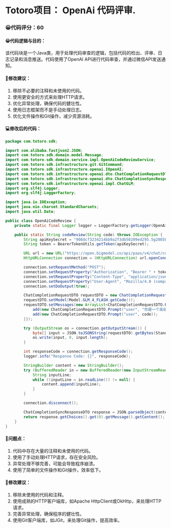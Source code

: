 # Totoro项目： OpenAi 代码评审.
### 😀代码评分：60
#### 😀代码逻辑与目的：
该代码块是一个Java类，用于处理代码审查的逻辑，包括代码的检出、评审、日志记录和消息推送。代码使用了OpenAI API进行代码审查，并通过微信API发送通知。

#### 🎯修改建议：
1. 移除不必要的注释和未使用的代码。
2. 使用更安全的方式来处理HTTP请求。
3. 优化异常处理，确保代码的健壮性。
4. 使用日志框架而不是手动处理日志。
5. 优化文件操作和Git操作，减少资源消耗。

#### 💻修改后的代码：
```java
package com.totoro.sdk;

import com.alibaba.fastjson2.JSON;
import com.totoro.sdk.domain.model.Message;
import com.totoro.sdk.domain.service.impl.OpenAiCodeReviewService;
import com.totoro.sdk.infrastructure.git.GitCommand;
import com.totoro.sdk.infrastructure.openai.IOpenAI;
import com.totoro.sdk.infrastructure.openai.dto.ChatCompletionRequestDTO;
import com.totoro.sdk.infrastructure.openai.dto.ChatCompletionSyncResponseDTO;
import com.totoro.sdk.infrastructure.openai.impl.ChatGLM;
import org.slf4j.Logger;
import org.slf4j.LoggerFactory;

import java.io.IOException;
import java.nio.charset.StandardCharsets;
import java.util.Date;

public class OpenAiCodeReview {
    private static final Logger logger = LoggerFactory.getLogger(OpenAiCodeReview.class);

    public static String codeReview(String code) throws IOException {
        String apiKeySecret = "908dcf3234214bb9a2f3db50209ed295.5g2085L8TFIa7TZS";
        String token = BearerTokenUtils.getToken(apiKeySecret);

        URL url = new URL("https://open.bigmodel.cn/api/paas/v4/chat/completions");
        HttpURLConnection connection = (HttpURLConnection) url.openConnection();

        connection.setRequestMethod("POST");
        connection.setRequestProperty("Authorization", "Bearer " + token);
        connection.setRequestProperty("Content-Type", "application/json");
        connection.setRequestProperty("User-Agent", "Mozilla/4.0 (compatible; MSIE 5.0; Windows NT; DigExt)");
        connection.setDoOutput(true);

        ChatCompletionRequestDTO requestDTO = new ChatCompletionRequestDTO();
        requestDTO.setModel(Model.GLM_4_FLASH.getCode());
        requestDTO.setMessages(new ArrayList<ChatCompletionRequestDTO.Prompt>() {{
            add(new ChatCompletionRequestDTO.Prompt("user", "你是一个高级编程架构师，精通各类场景方案、架构设计和编程语言请，请您根据git diff记录，对代码做出评审。"));
            add(new ChatCompletionRequestDTO.Prompt("user", code));
        }});

        try (OutputStream os = connection.getOutputStream()) {
            byte[] input = JSON.toJSONString(requestDTO).getBytes(StandardCharsets.UTF_8);
            os.write(input, 0, input.length);
        }

        int responseCode = connection.getResponseCode();
        logger.info("Response Code: {}", responseCode);

        StringBuilder content = new StringBuilder();
        try (BufferedReader in = new BufferedReader(new InputStreamReader(connection.getInputStream(), StandardCharsets.UTF_8))) {
            String inputLine;
            while ((inputLine = in.readLine()) != null) {
                content.append(inputLine);
            }
        }

        connection.disconnect();

        ChatCompletionSyncResponseDTO response = JSON.parseObject(content.toString(), ChatCompletionSyncResponseDTO.class);
        return response.getChoices().get(0).getMessage().getContent();
    }
}
```

#### 🤔问题点：
1. 代码中存在大量的注释和未使用的代码。
2. 使用了手动处理HTTP请求，存在安全风险。
3. 异常处理不够完善，可能会导致程序崩溃。
4. 使用了简单的文件操作和Git操作，效率低下。

#### 🎯修改建议：
1. 移除未使用的代码和注释。
2. 使用成熟的HTTP客户端库，如Apache HttpClient或OkHttp，来处理HTTP请求。
3. 完善异常处理，确保程序的健壮性。
4. 使用Git客户端库，如JGit，来处理Git操作，提高效率。